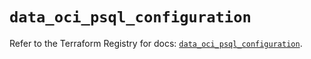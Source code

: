 # `data_oci_psql_configuration`

Refer to the Terraform Registry for docs: [`data_oci_psql_configuration`](https://registry.terraform.io/providers/oracle/oci/6.18.0/docs/data-sources/psql_configuration).
